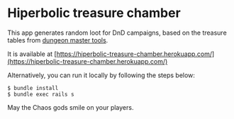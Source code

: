 # Hiperbolic treasure chamber

This app generates random loot for DnD campaigns, based on the treasure tables from [dungeon master tools](https://dungeonmastertools.github.io/treasure.html).

It is available at [https://hiperbolic-treasure-chamber.herokuapp.com/](https://hiperbolic-treasure-chamber.herokuapp.com/)

Alternatively, you can run it locally by following the steps below:

`$ bundle install`  
`$ bundle exec rails s`

May the Chaos gods smile on your players.
